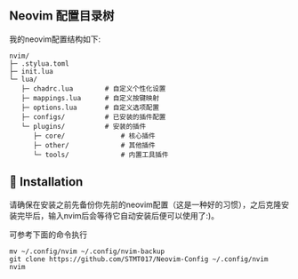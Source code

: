 ## Neovim 配置目录树
<p>   我的neovim配置结构如下:</p>

```
nvim/
├─ .stylua.toml
├─ init.lua
└─ lua/
   ├─ chadrc.lua        # 自定义个性化设置
   ├─ mappings.lua      # 自定义按键映射
   ├─ options.lua       # 自定义选项配置
   ├─ configs/          # 已安装的插件配置
   └─ plugins/          # 安装的插件
      ├─ core/              # 核心插件
      ├─ other/             # 其他插件
      └─ tools/             # 内置工具插件
```

## 🔌 Installation
<p>   请确保在安装之前先备份你先前的neovim配置（这是一种好的习惯），之后克隆安装完毕后，输入nvim后会等待它自动安装后便可以使用了:)。</p>
<p>   可参考下面的命令执行</p>

```git
mv ~/.config/nvim ~/.config/nvim-backup                                                  
git clone https://github.com/STMT017/Neovim-Config ~/.config/nvim       
nvim                                                                       
```

